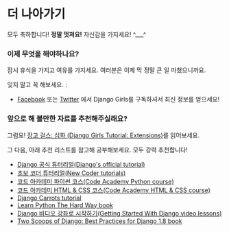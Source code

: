 # 더 나아가기

모두 축하합니다! **정말 멋져요!** 자신감을 가지세요! ^___^

### 이제 무엇을 해야하나요?

잠시 휴식을 가지고 여유를 가지세요. 여러분은 이제 막 정말 큰 일 마쳤으니까요.

잊지 말고 꼭 해보세요. :

*   [Facebook][1] 또는 [Twitter][2] 에서 Django Girls를 구독하셔서 최신 정보를 얻으세요!

 [1]: http://facebook.com/djangogirls
 [2]: https://twitter.com/djangogirls

### 앞으로 해 볼만한 자료를 추천해주실래요?

그럼요! [장고 걸스: 심화 (Django Girls Tutorial: Extensions)][3]를 읽어보세요.

 [3]: http://djangogirls.gitbooks.io/django-girls-tutorial-extensions/

그 다음, 아래 추천 리스트를 참고해 공부해보세요. 모두 강력 추천합니다!

 - [Django 공식 튜터리얼(Django's official tutorial)][4]
 - [초보 코더 튜터리얼(New Coder tutorials)][5]
 - [코드 아카데미 파이썬 코스(Code Academy Python course)][6]
 - [코드 아카데미 HTML & CSS 코스(Code Academy HTML & CSS course)][7]
 - [Django Carrots tutorial][8]
 - [Learn Python The Hard Way book][9]
 - [Django 비디오 강좌로 시작하기(Getting Started With Django video lessons)][10]
 - [Two Scoops of Django: Best Practices for Django 1.8 book][11]

 [4]: https://docs.djangoproject.com/en/1.11/intro/tutorial01/
 [5]: http://newcoder.io/tutorials/
 [6]: https://www.codecademy.com/en/tracks/python
 [7]: https://www.codecademy.com/tracks/web
 [8]: https://github.com/ggcarrots/django-carrots/
 [9]: http://learnpythonthehardway.org/book/
 [10]: http://gettingstartedwithdjango.com/
 [11]: https://twoscoopspress.com/products/two-scoops-of-django-1-8
